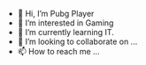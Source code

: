 - 👋 Hi, I’m Pubg Player
- 👀 I’m interested in Gaming
- 🌱 I’m currently learning IT.
- 💞️ I’m looking to collaborate on ...
- 📫 How to reach me ...

<!---
✨ special ✨ repository because its `README.md` (this file) appears on your GitHub profile.
You can click the Preview link to take a look at your changes.
--->

